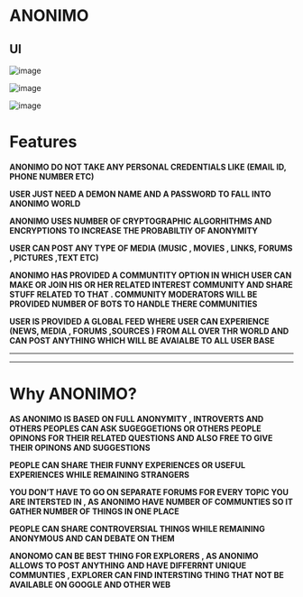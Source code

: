 # **ANONIMO**

## UI
![image](https://user-images.githubusercontent.com/81116984/131243190-ca0851cb-e5d5-4c02-9729-1bc40e86c3e6.png)


![image](https://user-images.githubusercontent.com/81116984/131243245-0b01da80-3886-43bd-a6b8-9b0a8dc36791.png)

![image](https://user-images.githubusercontent.com/81116984/131243255-b7c1b590-8682-45d0-96d1-38dfa575534c.png)


# Features

**ANONIMO DO NOT TAKE ANY PERSONAL CREDENTIALS LIKE (EMAIL ID, PHONE NUMBER ETC)**

**USER JUST NEED A DEMON NAME AND A PASSWORD TO FALL INTO ANONIMO WORLD**

**ANONIMO USES NUMBER OF CRYPTOGRAPHIC ALGORHITHMS AND ENCRYPTIONS TO INCREASE THE PROBABILTIY OF ANONYMITY** 

**USER CAN POST ANY TYPE OF MEDIA (MUSIC , MOVIES , LINKS, FORUMS , PICTURES ,TEXT ETC)**  

**ANONIMO HAS  PROVIDED A COMMUNTITY OPTION IN WHICH USER CAN MAKE OR JOIN HIS OR HER RELATED INTEREST COMMUNITY AND SHARE STUFF RELATED TO THAT . COMMUNITY MODERATORS WILL BE**  **PROVIDED NUMBER OF BOTS TO HANDLE THERE COMMUNITIES** 

**USER IS PROVIDED A GLOBAL FEED WHERE USER CAN EXPERIENCE (NEWS, MEDIA , FORUMS ,SOURCES ) FROM ALL OVER THR WORLD AND CAN POST ANYTHING WHICH WILL BE AVAIALBE TO ALL USER BASE**
- - -
- - -

# Why ANONIMO?

**AS ANONIMO IS BASED ON FULL ANONYMITY , INTROVERTS AND OTHERS PEOPLES CAN ASK 
SUGEGGETIONS OR OTHERS PEOPLE OPINONS FOR THEIR RELATED QUESTIONS AND ALSO FREE TO GIVE THEIR OPINONS AND SUGGESTIONS**

**PEOPLE CAN SHARE THEIR FUNNY EXPERIENCES OR USEFUL EXPERIENCES WHILE REMAINING STRANGERS**

**YOU DON’T HAVE TO GO ON SEPARATE FORUMS FOR EVERY TOPIC YOU ARE INTERSTED IN , AS ANONIMO HAVE NUMBER OF COMMUNTIES SO IT GATHER NUMBER OF THINGS IN ONE PLACE**

**PEOPLE CAN SHARE CONTROVERSIAL  THINGS WHILE REMAINING ANONYMOUS AND CAN DEBATE ON THEM**

**ANONOMO CAN BE BEST THING FOR EXPLORERS , AS ANONIMO ALLOWS TO POST ANYTHING**
**AND HAVE DIFFERRNT UNIQUE COMMUNTIES , EXPLORER CAN FIND INTERSTING THING THAT NOT BE AVAILABLE ON GOOGLE AND OTHER WEB**


